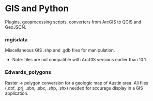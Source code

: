 # GIS and Python
Plugins, geoprocessing scripts, converters from ArcGIS to QGIS and GeoJSON.

### mgisdata
Miscellaneous GIS .shp and .gdb files for manipulation.
* Note: files are not compatible with ArcGIS versions earlier than 10.1.

### Edwards_polygons
Raster → polygon conversion for a geologic map of Austin area. 
All files (.dbf, .prj, .sbn, .sbx, .shp, .shx) needed for accurage display in a GIS application.

